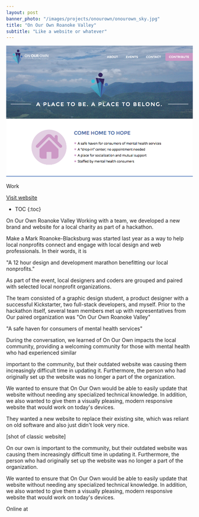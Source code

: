 ```yaml
---
layout: post
banner_photo: "/images/projects/onourown/onourown_sky.jpg"
title: "On Our Own Roanoke Valley"
subtitle: "Like a website or whatever"
---
```


![Screenshot of website](/images/projects/onourown/site_shot.png)

Work

<!-- • Intro
	• What the project is
	• Who the team members are
	• Your role and contribution on the team -->

<div class="buttons">
  <a href="https://apps.getpebble.com/en_US/application/55a5c024f4510f794c000071">
    <i class="fa fa-globe fa-lg"></i>
    Visit website
  </a>
</div>

* TOC
{:toc}

On Our Own Roanoke Valley
Working with a team, we developed a new brand and website for a local charity as part of a hackathon.

Make a Mark Roanoke-Blacksburg was started last year as a way to help local nonprofits connect and engage with local design and web professionals. In their words, it is

"A 12 hour design and development marathon benefitting our local nonprofits."

As part of the event, local designers and coders are grouped and paired with selected local nonprofit organizations.

<!-- • Situation (note: I'm sort of combining the situation and intro bits here, since they tie together)
	• How/why the problem exists
	• Why the problem matters -->

The team consisted of a graphic design student, a product designer with a successful Kickstarter, two full-stack developers, and myself. Prior to the hackathon itself, several team members met up with representatives from Our paired organization was "On Our Own Roanoke Valley"

"A safe haven for consumers of mental health services"

During the conversation, we learned of On Our Own impacts the local community, providing a welcoming community for those with mental health who had experienced similar

important to the community, but their outdated website was causing them increasingly difficult time in updating it. Furthermore, the person who had originally set up the website was no longer a part of the organization.

We wanted to ensure that On Our Own would be able to easily update that website without needing any specialized technical knowledge. In addition, we also wanted to give them a visually pleasing, modern responsive website that would work on today's devices.



They wanted a new website to replace their existing site, which was reliant on old software and also just didn't look very nice.

[shot of classic website]

On our own  is important to the community, but their outdated website was causing them increasingly difficult time in updating it. Furthermore, the person who had originally set up the website was no longer a part of the organization.

We wanted to ensure that On Our Own would be able to easily update that website without needing any specialized technical knowledge. In addition, we also wanted to give them a visually pleasing, modern responsive website that would work on today's devices.

<!-- • Action
	• The process you and your team took to get there
	• UX Deliverables/activities done to help solve problem.
		○ Personas
		○ user research
		○ wireframes, etc -->

<!--
• Results
	• Stats, analytics
	• User testing feedback
	• Survey scores
	• What you learned from the project -->

Online at
